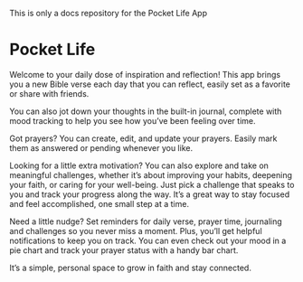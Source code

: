 This is only a docs repository for the Pocket Life App

# Pocket Life

Welcome to your daily dose of inspiration and reflection! This app brings you a new Bible verse each day that you can reflect, easily set as a favorite or share with friends. 

You can also jot down your thoughts in the built-in journal, complete with mood tracking to help you see how you’ve been feeling over time. 

Got prayers? 
You can create, edit, and update your prayers. Easily mark them as answered or pending whenever you like. 

Looking for a little extra motivation? 
You can also explore and take on meaningful challenges, whether it’s about improving your habits, deepening your faith, or caring for your well-being. Just pick a challenge that speaks to you and track your progress along the way. It’s a great way to stay focused and feel accomplished, one small step at a time. 

Need a little nudge? 
Set reminders for daily verse, prayer time, journaling and challenges so you never miss a moment. Plus, you’ll get helpful notifications to keep you on track. You can even check out your mood in a pie chart and track your prayer status with a handy bar chart. 

It’s a simple, personal space to grow in faith and stay connected.
